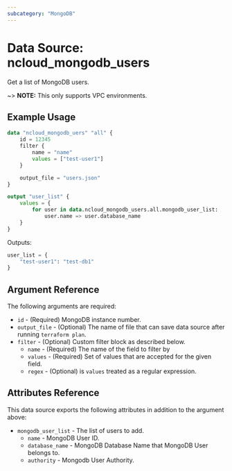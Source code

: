 ```yaml
---
subcategory: "MongoDB"
---
```


# Data Source: ncloud_mongodb_users

Get a list of MongoDB users.

~> **NOTE:** This only supports VPC environments.

## Example Usage

```terraform 
data "ncloud_mongodb_uers" "all" {
    id = 12345
    filter {
        name = "name"
        values = ["test-user1"]
    }

    output_file = "users.json"
}

output "user_list" {
    values = {
        for user in data.ncloud_mongodb_users.all.mongodb_user_list:
            user.name => user.database_name
    }
}
```

Outputs:
```terraform
user_list = {
    "test-user1": "test-db1"
}
```

## Argument Reference

The following arguments are required:

* `id` - (Required) MongoDB instance number.
* `output_file` - (Optional) The name of file that can save data source after running `terraform plan`.
* `filter` - (Optional) Custom filter block as described below.
  * `name` - (Required) The name of the field to filter by
  * `values` - (Required) Set of values that are accepted for the given field.
  * `regex` - (Optional) is `values` treated as a regular expression.

## Attributes Reference

This data source exports the following attributes in addition to the argument above:

* `mongodb_user_list` - The list of users to add.
  * `name` - MongoDB User ID.
  * `database_name` - MongoDB Database Name that MongoDB User belongs to.
  * `authority` - Mongodb User Authority.
